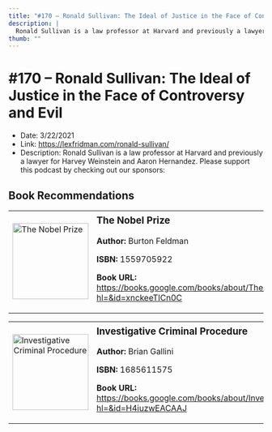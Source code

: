 ```yaml
---
title: "#170 – Ronald Sullivan: The Ideal of Justice in the Face of Controversy and Evil"
description: |
  Ronald Sullivan is a law professor at Harvard and previously a lawyer for Harvey Weinstein and Aaron Hernandez. Please support this podcast by checking out our sponsors:"
thumb: ""
---
```


# #170 – Ronald Sullivan: The Ideal of Justice in the Face of Controversy and Evil

  - Date: 3/22/2021
  - Link: https://lexfridman.com/ronald-sullivan/
  - Description: Ronald Sullivan is a law professor at Harvard and previously a lawyer for Harvey Weinstein and Aaron Hernandez. Please support this podcast by checking out our sponsors:

## Book Recommendations

<table style="border: none;"><tr style="border: none;"><td style="border: none;"><img src="http://books.google.com/books/content?id=xnckeeTICn0C&printsec=frontcover&img=1&zoom=1&edge=curl&source=gbs_api" alt="The Nobel Prize" width="150" style="vertical-align: top;"></td><td style="border: none; vertical-align: top;"><h3 style='margin-top: 5'>The Nobel Prize</h3><p><strong>Author:</strong> Burton Feldman</p><p><strong>ISBN:</strong> 1559705922</p><p><strong>Book URL:</strong> <a href="https://books.google.com/books/about/The_Nobel_Prize.html?hl=&id=xnckeeTICn0C">https://books.google.com/books/about/The_Nobel_Prize.html?hl=&id=xnckeeTICn0C</a></p></td></tr></table>
<table style="border: none;"><tr style="border: none;"><td style="border: none;"><img src="http://books.google.com/books/content?id=H4iuzwEACAAJ&printsec=frontcover&img=1&zoom=1&source=gbs_api" alt="Investigative Criminal Procedure" width="150" style="vertical-align: top;"></td><td style="border: none; vertical-align: top;"><h3 style='margin-top: 5'>Investigative Criminal Procedure</h3><p><strong>Author:</strong> Brian Gallini</p><p><strong>ISBN:</strong> 1685611575</p><p><strong>Book URL:</strong> <a href="https://books.google.com/books/about/Investigative_Criminal_Procedure.html?hl=&id=H4iuzwEACAAJ">https://books.google.com/books/about/Investigative_Criminal_Procedure.html?hl=&id=H4iuzwEACAAJ</a></p></td></tr></table>
